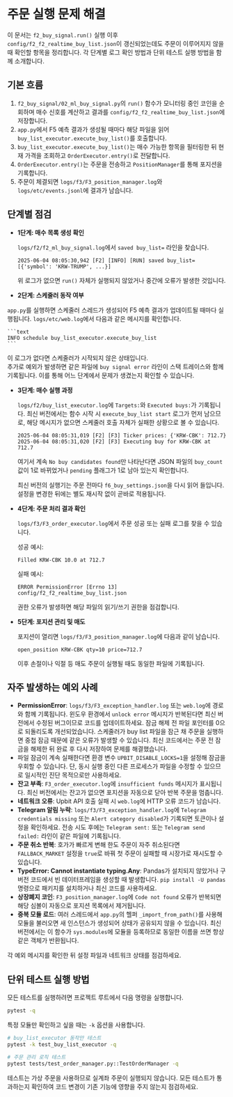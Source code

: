 # 주문 실행 문제 해결

이 문서는 `f2_buy_signal.run()` 실행 이후 `config/f2_f2_realtime_buy_list.json`이 갱신되었는데도
주문이 이루어지지 않을 때 확인할 항목을 정리합니다. 각 단계별 로그 확인 방법과 단위 테스트
실행 방법을 함께 소개합니다.

## 기본 흐름
1. `f2_buy_signal/02_ml_buy_signal.py`의 `run()` 함수가 모니터링 중인 코인을 순회하며
    매수 신호를 계산하고 결과를 `config/f2_f2_realtime_buy_list.json`에 저장합니다.
2. `app.py`에서 F5 예측 결과가 생성될 때마다 해당 파일을 읽어
    `buy_list_executor.execute_buy_list()`를 호출합니다.
3. `buy_list_executor.execute_buy_list()`는 매수 가능한 항목을 필터링한 뒤 현재 가격을 조회하고
    `OrderExecutor.entry()`로 전달합니다.
4. `OrderExecutor.entry()`는 주문을 전송하고 `PositionManager`를 통해 포지션을 기록합니다.
5. 주문이 체결되면 `logs/f3/F3_position_manager.log`와 `logs/etc/events.jsonl`에 결과가 남습니다.

## 단계별 점검
- **1단계: 매수 목록 생성 확인**

    `logs/f2/f2_ml_buy_signal.log`에서 `saved buy_list=` 라인을 찾습니다.

    ```text
    2025-06-04 08:05:30,942 [F2] [INFO] [RUN] saved buy_list=[{'symbol': 'KRW-TRUMP', ...}]
    ```

    위 로그가 없으면 `run()` 자체가 실행되지 않았거나 중간에 오류가 발생한 것입니다.

- **2단계: 스케줄러 동작 여부**

`app.py`를 실행하면 스케줄러 스레드가 생성되어 F5 예측 결과가 업데이트될 때마다 실행됩니다.
`logs/etc/web.log`에서 다음과 같은 메시지를 확인합니다.

    ```text
    INFO schedule buy_list_executor.execute_buy_list
    ```

이 로그가 없다면 스케줄러가 시작되지 않은 상태입니다.  
추가로 예외가 발생하면 같은 파일에 ``buy signal error`` 라인이
스택 트레이스와 함께 기록됩니다. 이를 통해 어느 단계에서 문제가
생겼는지 확인할 수 있습니다.

- **3단계: 매수 실행 과정**

    `logs/f2/buy_list_executor.log`에 `Targets:`와 `Executed buys:`가 기록됩니다.
    최신 버전에서는 함수 시작 시 `execute_buy_list start` 로그가 먼저
    남으므로, 해당 메시지가 없으면 스케줄러 호출 자체가 실패한
    상황으로 볼 수 있습니다.

    ```text
    2025-06-04 08:05:31,019 [F2] [F3] Ticker prices: {'KRW-CBK': 712.7}
    2025-06-04 08:05:31,020 [F2] [F3] Executing buy for KRW-CBK at 712.7
    ```

    여기서 계속 `No buy candidates found`만 나타난다면 JSON 파일의 `buy_count` 값이 1로 바뀌었거나
    `pending` 플래그가 1로 남아 있는지 확인합니다.

    최신 버전의 실행기는 주문 전마다 `f6_buy_settings.json`을 다시 읽어 들입니다.
    설정을 변경한 뒤에는 별도 재시작 없이 곧바로 적용됩니다.

- **4단계: 주문 처리 결과 확인**

    `logs/f3/F3_order_executor.log`에서 주문 성공 또는 실패 로그를 찾을 수 있습니다.

    성공 예시:

    ```text
    Filled KRW-CBK 10.0 at 712.7
    ```

    실패 예시:

    ```text
    ERROR PermissionError [Errno 13] config/f2_f2_realtime_buy_list.json
    ```

    권한 오류가 발생하면 해당 파일의 읽기/쓰기 권한을 점검합니다.

- **5단계: 포지션 관리 및 매도**

    포지션이 열리면 `logs/f3/F3_position_manager.log`에 다음과 같이 남습니다.

    ```text
    open_position KRW-CBK qty=10 price=712.7
    ```

    이후 손절이나 익절 등 매도 주문이 실행될 때도 동일한 파일에 기록됩니다.

## 자주 발생하는 예외 사례
- **PermissionError**: `logs/f3/F3_exception_handler.log` 또는 `web.log`에 경로와 함께
  기록됩니다. 윈도우 환경에서 `unlock error` 메시지가 반복된다면 최신 버전에서 수정된
  버그이므로 코드를 업데이트하세요. 잠금 해제 전 파일 포인터를 0으로 되돌리도록
  개선되었습니다.
  스케줄러가 buy list 파일을 잠근 채 주문을 실행하면 중첩 잠금 때문에 같은 오류가
  발생할 수 있습니다. 최신 코드에서는 주문 전 잠금을 해제한 뒤 완료 후 다시 저장하여
  문제를 해결했습니다.
- 파일 잠금이 계속 실패한다면 환경 변수 `UPBIT_DISABLE_LOCKS=1`을 설정해 잠금을
  우회할 수 있습니다. 단, 동시 실행 중인 다른 프로세스가 파일을 수정할 수 있으므로
  일시적인 진단 목적으로만 사용하세요.
- **잔고 부족**: `F3_order_executor.log`에 `insufficient funds` 메시지가 표시됩니다.
  최신 버전에서는 잔고가 없으면 포지션을 자동으로 닫아 반복 주문을 멈춥니다.
- **네트워크 오류**: Upbit API 호출 실패 시 `web.log`에 HTTP 오류 코드가 남습니다.
- **Telegram 알림 누락**: `logs/f3/F3_exception_handler.log`에
  `Telegram credentials missing` 또는 `Alert category disabled`가
  기록되면 토큰이나 설정을 확인하세요.
  전송 시도 후에는 `Telegram sent:` 또는 `Telegram send failed:` 라인이
  같은 파일에 기록됩니다.
- **주문 취소 반복**: 호가가 빠르게 변해 한도 주문이 자주 취소된다면
  `FALLBACK_MARKET` 설정을 `true`로 바꿔 첫 주문이 실패할 때 시장가로
  재시도할 수 있습니다.
- **TypeError: Cannot instantiate typing.Any**: Pandas가 설치되지 않았거나
  구버전 코드에서 빈 데이터프레임을 생성할 때 발생합니다. `pip install -U pandas`
  명령으로 패키지를 설치하거나 최신 코드를 사용하세요.
- **상장폐지 코인**: `F3_position_manager.log`에 `Code not found` 오류가 반복되면
  해당 심볼이 자동으로 포지션 목록에서 제거됩니다.
- **중복 모듈 로드**: 여러 스레드에서 `app.py`의 헬퍼 `_import_from_path()`를
  사용해 모듈을 불러오면 새 인스턴스가 생성되어 상태가 공유되지 않을 수 있습니다.
  최신 버전에서는 이 함수가 `sys.modules`에 모듈을 등록하므로 동일한 이름을
  쓰면 항상 같은 객체가 반환됩니다.

각 예외 메시지를 확인한 뒤 설정 파일과 네트워크 상태를 점검하세요.

## 단위 테스트 실행 방법
모든 테스트를 실행하려면 프로젝트 루트에서 다음 명령을 실행합니다.

```bash
pytest -q
```

특정 모듈만 확인하고 싶을 때는 `-k` 옵션을 사용합니다.

```bash
# buy_list_executor 동작만 테스트
pytest -k test_buy_list_executor -q

# 주문 관리 로직 테스트
pytest tests/test_order_manager.py::TestOrderManager -q
```

테스트는 가상 주문을 사용하므로 실계좌 주문이 실행되지 않습니다. 모든 테스트가 통과하는지
확인하여 코드 변경이 기존 기능에 영향을 주지 않는지 점검하세요.
